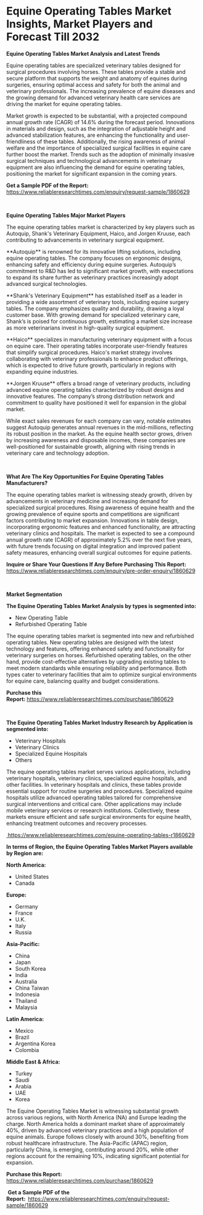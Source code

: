 <p><h1>Equine Operating Tables Market Insights, Market Players and Forecast Till 2032</h1></p><p><strong>Equine Operating Tables Market Analysis and Latest Trends</strong></p>
<p><p>Equine operating tables are specialized veterinary tables designed for surgical procedures involving horses. These tables provide a stable and secure platform that supports the weight and anatomy of equines during surgeries, ensuring optimal access and safety for both the animal and veterinary professionals. The increasing prevalence of equine diseases and the growing demand for advanced veterinary health care services are driving the market for equine operating tables.</p><p>Market growth is expected to be substantial, with a projected compound annual growth rate (CAGR) of 14.6% during the forecast period. Innovations in materials and design, such as the integration of adjustable height and advanced stabilization features, are enhancing the functionality and user-friendliness of these tables. Additionally, the rising awareness of animal welfare and the importance of specialized surgical facilities in equine care further boost the market. Trends such as the adoption of minimally invasive surgical techniques and technological advancements in veterinary equipment are also influencing the demand for equine operating tables, positioning the market for significant expansion in the coming years.</p></p>
<p><strong>Get a Sample PDF of the Report:&nbsp;</strong> <a href="https://www.reliableresearchtimes.com/enquiry/request-sample/1860629?utm_campaign=3034&utm_medium=2&utm_source=Github&utm_content=ia&utm_term=13042025&utm_id=equine-operating-tables">https://www.reliableresearchtimes.com/enquiry/request-sample/1860629</a></p>
<p>&nbsp;</p>
<p><strong>Equine Operating Tables Major Market Players</strong></p>
<p><p>The equine operating tables market is characterized by key players such as Autoquip, Shank's Veterinary Equipment, Haico, and Jorgen Kruuse, each contributing to advancements in veterinary surgical equipment. </p><p>**Autoquip** is renowned for its innovative lifting solutions, including equine operating tables. The company focuses on ergonomic designs, enhancing safety and efficiency during equine surgeries. Autoquip’s commitment to R&D has led to significant market growth, with expectations to expand its share further as veterinary practices increasingly adopt advanced surgical technologies.</p><p>**Shank's Veterinary Equipment** has established itself as a leader in providing a wide assortment of veterinary tools, including equine surgery tables. The company emphasizes quality and durability, drawing a loyal customer base. With growing demand for specialized veterinary care, Shank’s is poised for continuous growth, estimating a market size increase as more veterinarians invest in high-quality surgical equipment.</p><p>**Haico** specializes in manufacturing veterinary equipment with a focus on equine care. Their operating tables incorporate user-friendly features that simplify surgical procedures. Haico's market strategy involves collaborating with veterinary professionals to enhance product offerings, which is expected to drive future growth, particularly in regions with expanding equine industries.</p><p>**Jorgen Kruuse** offers a broad range of veterinary products, including advanced equine operating tables characterized by robust designs and innovative features. The company’s strong distribution network and commitment to quality have positioned it well for expansion in the global market.</p><p>While exact sales revenues for each company can vary, notable estimates suggest Autoquip generates annual revenues in the mid-millions, reflecting its robust position in the market. As the equine health sector grows, driven by increasing awareness and disposable incomes, these companies are well-positioned for sustainable growth, aligning with rising trends in veterinary care and technology adoption.</p></p>
<p>&nbsp;</p>
<p><strong>What Are The Key Opportunities For Equine Operating Tables Manufacturers?</strong></p>
<p><p>The equine operating tables market is witnessing steady growth, driven by advancements in veterinary medicine and increasing demand for specialized surgical procedures. Rising awareness of equine health and the growing prevalence of equine sports and competitions are significant factors contributing to market expansion. Innovations in table design, incorporating ergonomic features and enhanced functionality, are attracting veterinary clinics and hospitals. The market is expected to see a compound annual growth rate (CAGR) of approximately 5.2% over the next five years, with future trends focusing on digital integration and improved patient safety measures, enhancing overall surgical outcomes for equine patients.</p></p>
<p><strong>Inquire or Share Your Questions If Any Before Purchasing This Report:</strong> <a href="https://www.reliableresearchtimes.com/enquiry/pre-order-enquiry/1860629?utm_campaign=3034&utm_medium=2&utm_source=Github&utm_content=ia&utm_term=13042025&utm_id=equine-operating-tables">https://www.reliableresearchtimes.com/enquiry/pre-order-enquiry/1860629</a></p>
<p>&nbsp;</p>
<p><strong>Market Segmentation</strong></p>
<p><strong>The Equine Operating Tables Market Analysis by types is segmented into:</strong></p>
<p><ul><li>New Operating Table</li><li>Refurbished Operating Table</li></ul></p>
<p><p>The equine operating tables market is segmented into new and refurbished operating tables. New operating tables are designed with the latest technology and features, offering enhanced safety and functionality for veterinary surgeries on horses. Refurbished operating tables, on the other hand, provide cost-effective alternatives by upgrading existing tables to meet modern standards while ensuring reliability and performance. Both types cater to veterinary facilities that aim to optimize surgical environments for equine care, balancing quality and budget considerations.</p></p>
<p><strong>Purchase this Report:&nbsp;</strong><a href="https://www.reliableresearchtimes.com/purchase/1860629?utm_campaign=3034&utm_medium=2&utm_source=Github&utm_content=ia&utm_term=13042025&utm_id=equine-operating-tables">https://www.reliableresearchtimes.com/purchase/1860629</a></p>
<p>&nbsp;</p>
<p><strong>The Equine Operating Tables Market Industry Research by Application is segmented into:</strong></p>
<p><ul><li>Veterinary Hospitals</li><li>Veterinary Clinics</li><li>Specialized Equine Hospitals</li><li>Others</li></ul></p>
<p><p>The equine operating tables market serves various applications, including veterinary hospitals, veterinary clinics, specialized equine hospitals, and other facilities. In veterinary hospitals and clinics, these tables provide essential support for routine surgeries and procedures. Specialized equine hospitals utilize advanced operating tables tailored for comprehensive surgical interventions and critical care. Other applications may include mobile veterinary services or research institutions. Collectively, these markets ensure efficient and safe surgical environments for equine health, enhancing treatment outcomes and recovery processes.</p></p>
<p><a href="https://www.reliableresearchtimes.com/equine-operating-tables-r1860629?utm_campaign=3034&utm_medium=2&utm_source=Github&utm_content=ia&utm_term=13042025&utm_id=equine-operating-tables">&nbsp;https://www.reliableresearchtimes.com/equine-operating-tables-r1860629</a></p>
<p><strong>In terms of Region, the Equine Operating Tables Market Players available by Region are:</strong></p>
<p>
    <p> <strong> North America: </strong>
        <ul>
            <li>United States</li>
            <li>Canada</li>
        </ul>
        </p> 
    <p> <strong> Europe: </strong>
        <ul>
            <li>Germany</li>
            <li>France</li>
            <li>U.K.</li>
            <li>Italy</li>
            <li>Russia</li>
        </ul>
        </p> 
    <p> <strong> Asia-Pacific: </strong>
        <ul>
            <li>China</li>
            <li>Japan</li>
            <li>South Korea</li>
            <li>India</li>
            <li>Australia</li>
            <li>China Taiwan</li>
            <li>Indonesia</li>
            <li>Thailand</li>
            <li>Malaysia</li>
        </ul>
        </p> 
    <p> <strong> Latin America: </strong>
        <ul>
            <li>Mexico</li>
            <li>Brazil</li>
            <li>Argentina Korea</li>
            <li>Colombia</li>
        </ul>
        </p> 
    <p> <strong> Middle East & Africa: </strong>
        <ul>
            <li>Turkey</li>
            <li>Saudi</li>
            <li>Arabia</li>
            <li>UAE</li>
            <li>Korea</li>
        </ul>
    </p>
    </p>
<p><p>The Equine Operating Tables Market is witnessing substantial growth across various regions, with North America (NA) and Europe leading the charge. North America holds a dominant market share of approximately 40%, driven by advanced veterinary practices and a high population of equine animals. Europe follows closely with around 30%, benefiting from robust healthcare infrastructure. The Asia-Pacific (APAC) region, particularly China, is emerging, contributing around 20%, while other regions account for the remaining 10%, indicating significant potential for expansion.</p></p>
<p><strong>Purchase this Report: </strong><a href="https://www.reliableresearchtimes.com/purchase/1860629?utm_campaign=3034&utm_medium=2&utm_source=Github&utm_content=ia&utm_term=13042025&utm_id=equine-operating-tables">https://www.reliableresearchtimes.com/purchase/1860629</a></p>
<p>&nbsp;<strong>Get a Sample PDF of the Report:&nbsp;&nbsp;</strong><a href="https://www.reliableresearchtimes.com/enquiry/request-sample/1860629?utm_campaign=3034&utm_medium=2&utm_source=Github&utm_content=ia&utm_term=13042025&utm_id=equine-operating-tables">https://www.reliableresearchtimes.com/enquiry/request-sample/1860629</a></p>
<p><strong></strong></p>
<p><p></p><p></p><p></p></p>